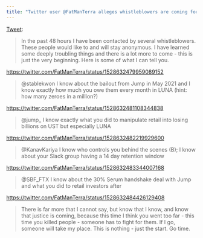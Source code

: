 ```yaml
---
title: "Twitter user @FatManTerra alleges whistleblowers are coming forward"
---
```


[Tweet](https://twitter.com/FatManTerra/status/1528632478604349443):
> In the past 48 hours I have been contacted by several whistleblowers. These people would like to and will stay anonymous. I have learned some deeply troubling things and there is a lot more to come - this is just the very beginning. Here is some of what I can tell you.

https://twitter.com/FatManTerra/status/1528632479959089152
> @stablekwon I know about the bailout from Jump in May 2021 and I know exactly how much you owe them every month in LUNA (hint: how many zeroes in a million?)

https://twitter.com/FatManTerra/status/1528632481108344838
> @jump_ I know exactly what you did to manipulate retail into losing billions on UST but especially LUNA

https://twitter.com/FatManTerra/status/1528632482219929600
> @KanavKariya I know who controls you behind the scenes (B); I know about your Slack group having a 14 day retention window

https://twitter.com/FatManTerra/status/1528632483344007168
> @SBF_FTX I know about the 30% Serum handshake deal with Jump and what you did to retail investors after

https://twitter.com/FatManTerra/status/1528632484426129408
> There is far more that I cannot say, but know that I know, and know that justice is coming, because this time I think you went too far - this time you killed people - someone has to fight for them. If I go, someone will take my place. This is nothing - just the start. Go time.
